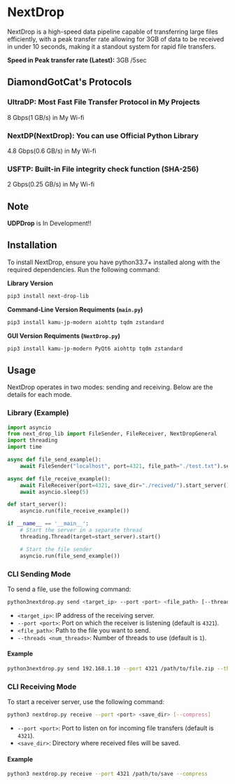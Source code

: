 # NextDrop
NextDrop is a high-speed data pipeline capable of transferring large files efficiently, with a peak transfer rate allowing for 3GB of data to be received in under 10 seconds, making it a standout system for rapid file transfers.

**Speed in Peak transfer rate (Latest):** 3GB /5sec

## DiamondGotCat's Protocols

### UltraDP: Most Fast File Transfer Protocol in My Projects
8 Gbps(1 GB/s) in My Wi-fi

### NextDP(NextDrop): You can use Official Python Library
4.8 Gbps(0.6 GB/s) in My Wi-fi

### USFTP: Built-in File integrity check function (SHA-256)
2 Gbps(0.25 GB/s) in My Wi-fi

## Note
**UDPDrop** is In Development!!

## Installation

To install NextDrop, ensure you have python33.7+ installed along with the required dependencies. Run the following command:

**Library Version**
```bash
pip3 install next-drop-lib
```

**Command-Line Version Requiments (`main.py`)**

```bash
pip3 install kamu-jp-modern aiohttp tqdm zstandard
```

**GUI Version Requiments (`NextDrop.py`)**

```bash
pip3 install kamu-jp-modern PyQt6 aiohttp tqdm zstandard
```

## Usage

NextDrop operates in two modes: sending and receiving. Below are the details for each mode.

### Library (Example)
```python
import asyncio
from next_drop_lib import FileSender, FileReceiver, NextDropGeneral
import threading
import time

async def file_send_example():
    await FileSender("localhost", port=4321, file_path="./test.txt").send_file()

async def file_receive_example():
    await FileReceiver(port=4321, save_dir="./recived/").start_server()
    await asyncio.sleep(5)

def start_server():
    asyncio.run(file_receive_example())

if __name__ == '__main__':
    # Start the server in a separate thread
    threading.Thread(target=start_server).start()

    # Start the file sender
    asyncio.run(file_send_example())
```

### CLI Sending Mode

To send a file, use the following command:

```bash
python3nextdrop.py send <target_ip> --port <port> <file_path> [--threads <num_threads>]
```

- `<target_ip>`: IP address of the receiving server.
- `--port <port>`: Port on which the receiver is listening (default is `4321`).
- `<file_path>`: Path to the file you want to send.
- `--threads <num_threads>`: Number of threads to use (default is `1`).

#### Example

```bash
python3nextdrop.py send 192.168.1.10 --port 4321 /path/to/file.zip --threads 4
```

### CLI Receiving Mode

To start a receiver server, use the following command:

```bash
python3 nextdrop.py receive --port <port> <save_dir> [--compress]
```

- `--port <port>`: Port to listen on for incoming file transfers (default is `4321`).
- `<save_dir>`: Directory where received files will be saved.

#### Example

```bash
python3 nextdrop.py receive --port 4321 /path/to/save --compress
```


